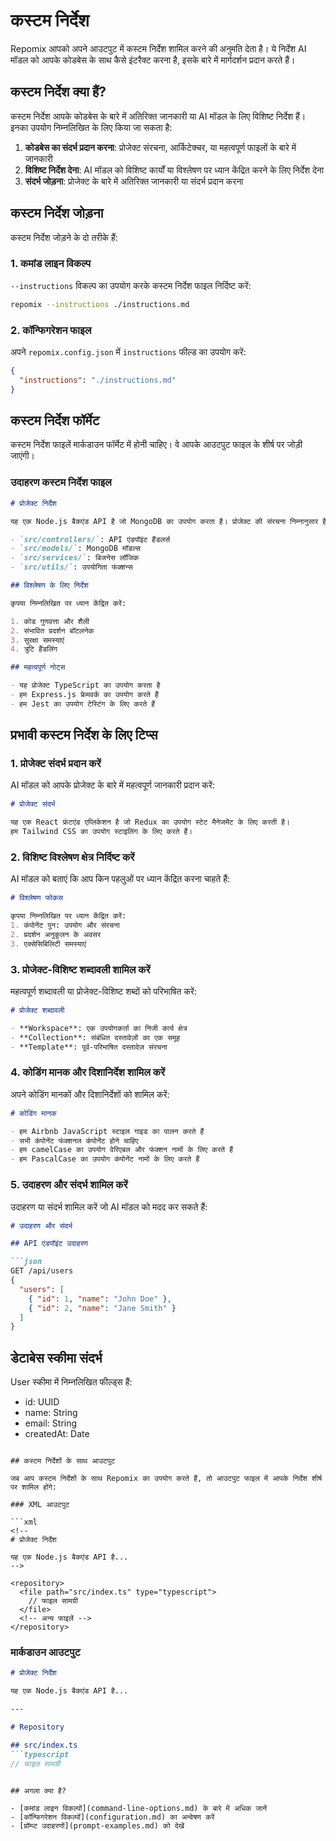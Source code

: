 # कस्टम निर्देश

Repomix आपको अपने आउटपुट में कस्टम निर्देश शामिल करने की अनुमति देता है। ये निर्देश AI मॉडल को आपके कोडबेस के साथ कैसे इंटरैक्ट करना है, इसके बारे में मार्गदर्शन प्रदान करते हैं।

## कस्टम निर्देश क्या हैं?

कस्टम निर्देश आपके कोडबेस के बारे में अतिरिक्त जानकारी या AI मॉडल के लिए विशिष्ट निर्देश हैं। इनका उपयोग निम्नलिखित के लिए किया जा सकता है:

1. **कोडबेस का संदर्भ प्रदान करना**: प्रोजेक्ट संरचना, आर्किटेक्चर, या महत्वपूर्ण फाइलों के बारे में जानकारी
2. **विशिष्ट निर्देश देना**: AI मॉडल को विशिष्ट कार्यों या विश्लेषण पर ध्यान केंद्रित करने के लिए निर्देश देना
3. **संदर्भ जोड़ना**: प्रोजेक्ट के बारे में अतिरिक्त जानकारी या संदर्भ प्रदान करना

## कस्टम निर्देश जोड़ना

कस्टम निर्देश जोड़ने के दो तरीके हैं:

### 1. कमांड लाइन विकल्प

`--instructions` विकल्प का उपयोग करके कस्टम निर्देश फाइल निर्दिष्ट करें:

```bash
repomix --instructions ./instructions.md
```

### 2. कॉन्फिगरेशन फाइल

अपने `repomix.config.json` में `instructions` फील्ड का उपयोग करें:

```json
{
  "instructions": "./instructions.md"
}
```

## कस्टम निर्देश फॉर्मेट

कस्टम निर्देश फाइलें मार्कडाउन फॉर्मेट में होनी चाहिए। वे आपके आउटपुट फाइल के शीर्ष पर जोड़ी जाएंगी।

### उदाहरण कस्टम निर्देश फाइल

```markdown
# प्रोजेक्ट निर्देश

यह एक Node.js बैकएंड API है जो MongoDB का उपयोग करता है। प्रोजेक्ट की संरचना निम्नानुसार है:

- `src/controllers/`: API एंडपॉइंट हैंडलर्स
- `src/models/`: MongoDB मॉडल्स
- `src/services/`: बिजनेस लॉजिक
- `src/utils/`: उपयोगिता फंक्शन्स

## विश्लेषण के लिए निर्देश

कृपया निम्नलिखित पर ध्यान केंद्रित करें:

1. कोड गुणवत्ता और शैली
2. संभावित प्रदर्शन बॉटलनेक
3. सुरक्षा समस्याएं
4. त्रुटि हैंडलिंग

## महत्वपूर्ण नोट्स

- यह प्रोजेक्ट TypeScript का उपयोग करता है
- हम Express.js फ्रेमवर्क का उपयोग करते हैं
- हम Jest का उपयोग टेस्टिंग के लिए करते हैं
```

## प्रभावी कस्टम निर्देश के लिए टिप्स

### 1. प्रोजेक्ट संदर्भ प्रदान करें

AI मॉडल को आपके प्रोजेक्ट के बारे में महत्वपूर्ण जानकारी प्रदान करें:

```markdown
# प्रोजेक्ट संदर्भ

यह एक React फ्रंटएंड एप्लिकेशन है जो Redux का उपयोग स्टेट मैनेजमेंट के लिए करती है। 
हम Tailwind CSS का उपयोग स्टाइलिंग के लिए करते हैं।
```

### 2. विशिष्ट विश्लेषण क्षेत्र निर्दिष्ट करें

AI मॉडल को बताएं कि आप किन पहलुओं पर ध्यान केंद्रित करना चाहते हैं:

```markdown
# विश्लेषण फोकस

कृपया निम्नलिखित पर ध्यान केंद्रित करें:
1. कंपोनेंट पुन: उपयोग और संरचना
2. प्रदर्शन अनुकूलन के अवसर
3. एक्सेसिबिलिटी समस्याएं
```

### 3. प्रोजेक्ट-विशिष्ट शब्दावली शामिल करें

महत्वपूर्ण शब्दावली या प्रोजेक्ट-विशिष्ट शब्दों को परिभाषित करें:

```markdown
# प्रोजेक्ट शब्दावली

- **Workspace**: एक उपयोगकर्ता का निजी कार्य क्षेत्र
- **Collection**: संबंधित दस्तावेज़ों का एक समूह
- **Template**: पूर्व-परिभाषित दस्तावेज़ संरचना
```

### 4. कोडिंग मानक और दिशानिर्देश शामिल करें

अपने कोडिंग मानकों और दिशानिर्देशों को शामिल करें:

```markdown
# कोडिंग मानक

- हम Airbnb JavaScript स्टाइल गाइड का पालन करते हैं
- सभी कंपोनेंट फंक्शनल कंपोनेंट होने चाहिए
- हम camelCase का उपयोग वेरिएबल और फंक्शन नामों के लिए करते हैं
- हम PascalCase का उपयोग कंपोनेंट नामों के लिए करते हैं
```

### 5. उदाहरण और संदर्भ शामिल करें

उदाहरण या संदर्भ शामिल करें जो AI मॉडल को मदद कर सकते हैं:

```markdown
# उदाहरण और संदर्भ

## API एंडपॉइंट उदाहरण

```json
GET /api/users
{
  "users": [
    { "id": 1, "name": "John Doe" },
    { "id": 2, "name": "Jane Smith" }
  ]
}
```

## डेटाबेस स्कीमा संदर्भ

User स्कीमा में निम्नलिखित फील्ड्स हैं:
- id: UUID
- name: String
- email: String
- createdAt: Date
```

## कस्टम निर्देशों के साथ आउटपुट

जब आप कस्टम निर्देशों के साथ Repomix का उपयोग करते हैं, तो आउटपुट फाइल में आपके निर्देश शीर्ष पर शामिल होंगे:

### XML आउटपुट

```xml
<!--
# प्रोजेक्ट निर्देश

यह एक Node.js बैकएंड API है...
-->

<repository>
  <file path="src/index.ts" type="typescript">
    // फाइल सामग्री
  </file>
  <!-- अन्य फाइलें -->
</repository>
```

### मार्कडाउन आउटपुट

```markdown
# प्रोजेक्ट निर्देश

यह एक Node.js बैकएंड API है...

---

# Repository

## src/index.ts
```typescript
// फाइल सामग्री
```

<!-- अन्य फाइलें -->
```

## अगला क्या है?

- [कमांड लाइन विकल्पों](command-line-options.md) के बारे में अधिक जानें
- [कॉन्फिगरेशन विकल्पों](configuration.md) का अन्वेषण करें
- [प्रॉम्प्ट उदाहरणों](prompt-examples.md) को देखें
